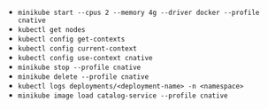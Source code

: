 
- `minikube start --cpus 2 --memory 4g --driver docker --profile cnative`
- `kubectl get nodes`
- `kubectl config get-contexts`
- `kubectl config current-context`
- `kubectl config use-context cnative`
- `minikube stop --profile cnative`
- `minikube delete --profile cnative`
- `kubectl logs deployments/<deployment-name> -n <namespace>`
- `minikube image load catalog-service --profile cnative`

